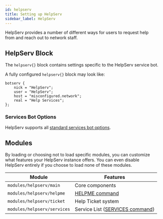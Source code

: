 ```yaml
---
id: helpserv
title: Setting up HelpServ
sidebar_label: HelpServ
---
```


HelpServ provides a number of different ways for users to request help from and reach out to network staff.

## HelpServ Block

The `helpserv{}` block contains settings specific to the HelpServ service bot.

A fully configured `helpserv{}` block may look like:

```
botserv {
    nick = "HelpServ";
    user = "HelpServ";
    host = "misconfigured.network";
    real = "Help Services";
};
```

### Services Bot Options

HelpServ supports all [standard services bot options](/docs/config/services).

## Modules

By loading or choosing not to load specific modules, you can customize what features your HelpServ instance offers. You can even disable HelpServ entirely if you choose to load none of these modules.

| Module | Features |
| ------ | -------- |
| `modules/helpserv/main` | Core components |
| `modules/helpserv/helpme` | [HELPME command](/docs/help/helpserv#helpme) |
| `modules/helpserv/ticket` | Help Ticket system |
| `modules/helpserv/services` | Service List ([SERVICES command](/docs/help/helpserv#services)) |
